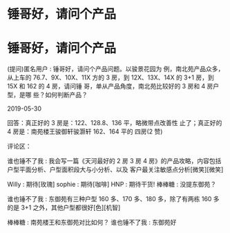 # 锤哥好，请问个产品

# 锤哥好，请问个产品

(提问)匿名用户 : 锤哥好，请问个产品问题。以骏景花园为 例，南北苑产品众多，从上车的 76.7、9X、10X、11X 方的 3 房，到 12X、13X、14X 的 3+1 房，到 15X 和 162 的 4 房，请问锤 哥，单从产品角度，南北苑比较好的 3 房和 4 房户型，是哪 些？如何判断产品？

2019-05-30

回答：真正好的 3 房是：122、128.8、136 平，略微带点改善性 止了；真正好的 4 房是：南苑楼王骏御轩骏灏轩 162、164 平的 四房(2 赞)

评论区：

谁也锤不了我 : 我会写一篇《天河最好的 2 房 3 房 4 房》的产品攻略，内容包括户型平面分析、户型面积段大与小分析、以及 客户最关注敏感点分析[微笑][微笑]

Willy : 期待[玫瑰] sophie : 期待[咖啡] HNP : 期待干货! 棒棒糖 : 没提东御苑？

谁也锤不了我 : 东御苑有三种户型 160 多、170 多、180 多，除了有两栋 160 多的是 3+1 之外，其他户型都很好[色][机智]

棒棒糖 : 南苑楼王和东御苑对比如何？ 谁也锤不了我 : 东御苑好